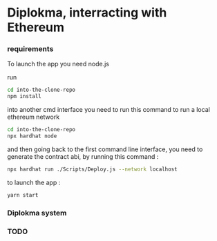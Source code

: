 # Diplokma, interracting with Ethereum

### requirements

To launch the app you need node.js

run
```bash
cd into-the-clone-repo
npm install
```

into another cmd interface you need to run this command to run a local ethereum network

```bash
cd into-the-clone-repo
npx hardhat node
```

and then going back to the first command line interface, you need to generate the contract abi, by running this command :
```bash
npx hardhat run ./Scripts/Deploy.js --network localhost
```

to launch the app :
```bash
yarn start
```

### Diplokma system



### TODO

